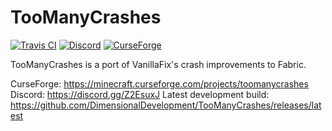 # TooManyCrashes
[![Travis CI](https://travis-ci.org/DimensionalDevelopment/TooManyCrashes.svg?branch=master)](https://travis-ci.org/DimensionalDevelopment/TooManyCrashes)
[![Discord](https://img.shields.io/discord/214574167192764416.svg)](https://discord.gg/Z2EsuxJ)
[![CurseForge](http://cf.way2muchnoise.eu/toomanycrashes.svg)](https://minecraft.curseforge.com/projects/toomanycrashes)

TooManyCrashes is a port of VanillaFix's crash improvements to Fabric.

CurseForge: https://minecraft.curseforge.com/projects/toomanycrashes
Discord: https://discord.gg/Z2EsuxJ
Latest development build: https://github.com/DimensionalDevelopment/TooManyCrashes/releases/latest
